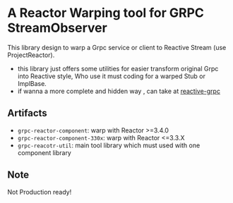 # A Reactor Warping tool for GRPC StreamObserver
This library design to warp a Grpc service or client to Reactive Stream (use ProjectReactor).

+ this library just offers some utilities for easier transform original Grpc into Reactive style, Who use it must coding for a warped Stub or ImplBase.
+ if wanna a more complete and hidden way , can take at [reactive-grpc](https://github.com/salesforce/reactive-grpc)
## Artifacts
+ `grpc-reactor-component`: warp with Reactor >=3.4.0
+ `grpc-reactor-component-330x`: warp with Reactor <=3.3.X
+ `grpc-reacotr-util`: main tool library which must used with one component library

## Note
Not Production ready!